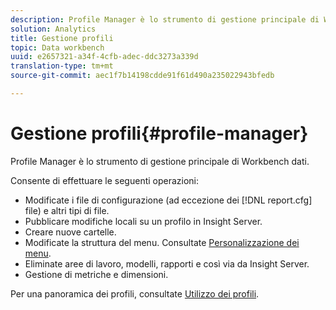 ```yaml
---
description: Profile Manager è lo strumento di gestione principale di Workbench dati.
solution: Analytics
title: Gestione profili
topic: Data workbench
uuid: e2657321-a34f-4cfb-adec-ddc3273a339d
translation-type: tm+mt
source-git-commit: aec1f7b14198cdde91f61d490a235022943bfedb

---
```



# Gestione profili{#profile-manager}

Profile Manager è lo strumento di gestione principale di Workbench dati.

Consente di effettuare le seguenti operazioni:

* Modificate i file di configurazione (ad eccezione dei [!DNL report.cfg] file) e altri tipi di file.
* Pubblicare modifiche locali su un profilo in Insight Server.
* Creare nuove cartelle.
* Modificate la struttura del menu. Consultate [Personalizzazione dei menu](../../../../home/c-get-started/c-intf-anlys-ftrs/c-ctm-menus/c-ctm-menus.md#concept-93d4c09cb7f34cd293b7b64fba1cf894).
* Eliminate aree di lavoro, modelli, rapporti e così via da Insight Server.
* Gestione di metriche e dimensioni.

Per una panoramica dei profili, consultate [Utilizzo dei profili](../../../../home/c-get-started/c-work-prof.md#concept-57ff43db95a34e83a39f819c7e6e42e1).
